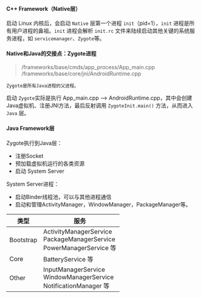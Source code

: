 #### C++ Framework（Native层）
启动 Linux 内核后，会启动 `Native` 层第一个进程 `init`（pid=1），`init` 进程是所有用户进程的鼻祖。`init` 进程会解析 `init.rc` 文件来陆续启动其他关键的系统服务进程，如 `servicemanager`、`Zygote`等。

#### Native和Java的交接点：Zygote进程
> /frameworks/base/cmds/app_process/App_main.cpp
> /frameworks/base/core/jni/AndroidRuntime.cpp

`Zygote是所有Java进程的父进程。`

启动 `Zygote`实际是执行 App_main.cpp --> AndroidRuntime.cpp，其中会创建Java虚拟机、注册JNI方法，最后反射调用 `ZygoteInit.main()` 方法，从而进入 `Java` 层。

#### Java Framework层
Zygote执行到Java层：
* 注册Socket
* 预加载虚拟机运行的各类资源
* 启动 System Server


System Server进程：
* 启动Binder线程池，可以与其他进程通信
* 启动和管理ActivityManager，WindowManager，PackageManager等。

| 类型 | 服务 |
| --- | --- |
| Bootstrap | ActivityManagerService<br/>PackageManagerService<br/>PowerManagerService 等 |
| Core | BatteryService 等|
| Other | InputManagerService<br/>WindowManagerService<br/>NotificationManager 等|

